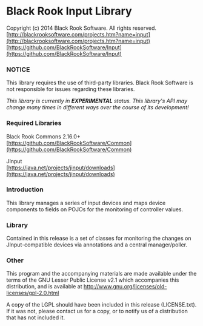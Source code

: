 # Black Rook Input Library

Copyright (c) 2014 Black Rook Software. All rights reserved.  
[http://blackrooksoftware.com/projects.htm?name=input](http://blackrooksoftware.com/projects.htm?name=input)  
[https://github.com/BlackRookSoftware/Input](https://github.com/BlackRookSoftware/Input)

### NOTICE

This library requires the use of third-party libraries. Black Rook Software 
is not responsible for issues regarding these libraries.

*This library is currently in **EXPERIMENTAL** status. This library's API
may change many times in different ways over the course of its development!* 

### Required Libraries

Black Rook Commons 2.16.0+  
[https://github.com/BlackRookSoftware/Common](https://github.com/BlackRookSoftware/Common)

JInput  
[https://java.net/projects/jinput/downloads](https://java.net/projects/jinput/downloads)

### Introduction

This library manages a series of input devices and maps device components to fields on
POJOs for the monitoring of controller values.

### Library

Contained in this release is a set of classes for monitoring the changes on JInput-compatible
devices via annotations and a central manager/poller.

### Other

This program and the accompanying materials
are made available under the terms of the GNU Lesser Public License v2.1
which accompanies this distribution, and is available at
http://www.gnu.org/licenses/old-licenses/gpl-2.0.html

A copy of the LGPL should have been included in this release (LICENSE.txt).
If it was not, please contact us for a copy, or to notify us of a distribution
that has not included it. 
